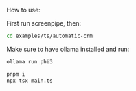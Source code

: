 

How to use:

First run screenpipe, then:

```bash
cd examples/ts/automatic-crm
```

Make sure to have ollama installed and run:

```bash
ollama run phi3
```

```bash
pnpm i
npx tsx main.ts
```
